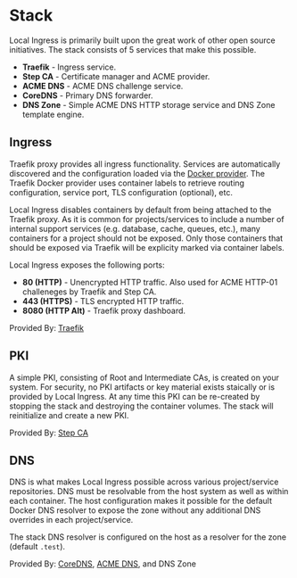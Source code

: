 # Stack

Local Ingress is primarily built upon the great work of other open source
initiatives.  The stack consists of 5 services that make this possible.

* **Traefik** - Ingress service.
* **Step CA** - Certificate manager and ACME provider.
* **ACME DNS** - ACME DNS challenge service.
* **CoreDNS** - Primary DNS forwarder.
* **DNS Zone** - Simple ACME DNS HTTP storage service and DNS Zone template engine.

## Ingress

Traefik proxy provides all ingress functionality.  Services are automatically discovered and the configuration loaded via the [Docker provider](https://doc.traefik.io/traefik/providers/docker/).  The Traefik Docker provider uses container labels to retrieve routing configuration, service port, TLS configuration (optional), etc.

Local Ingress disables containers by default from being attached to the Traefik proxy.  As it is common for projects/services to include a number of internal support services (e.g. database, cache, queues, etc.), many containers for a project should not be exposed.  Only those containers that should be exposed via Traefik will be explicity marked via container labels.

Local Ingress exposes the following ports:

* **80 (HTTP)** - Unencrypted HTTP traffic.  Also used for ACME HTTP-01 challeneges by Traefik and Step CA.
* **443 (HTTPS)** - TLS encrypted HTTP traffic.
* **8080 (HTTP Alt)** - Traefik proxy dashboard.

Provided By: [Traefik](https://traefik.io/traefik/)

## PKI

A simple PKI, consisting of Root and Intermediate CAs, is created on your system.  For security, no PKI artifacts or key material exists staically or is provided by Local Ingress.  At any time this PKI can be re-created by stopping the stack and destroying the container volumes.  The stack will reinitialize and create a new PKI.

Provided By: [Step CA](https://smallstep.com/docs/step-ca/)

## DNS

DNS is what makes Local Ingress possible across various project/service repositories.  DNS must be resolvable from the host system as well as within each container.  The host configuration makes it possible for the default Docker DNS resolver to expose the zone without any additional DNS overrides in each project/service.

The stack DNS resolver is configured on the host as a resolver for the zone (default `.test`).

Provided By: [CoreDNS](https://coredns.io/), [ACME DNS](https://github.com/joohoi/acme-dns), and DNS Zone